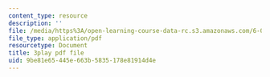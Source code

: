```yaml
---
content_type: resource
description: ''
file: /media/https%3A/open-learning-course-data-rc.s3.amazonaws.com/6-004-computation-structures-spring-2017/9be81e65445e663b5835178e81914d4e_UW9k06c63ts.pdf
file_type: application/pdf
resourcetype: Document
title: 3play pdf file
uid: 9be81e65-445e-663b-5835-178e81914d4e
---
```

